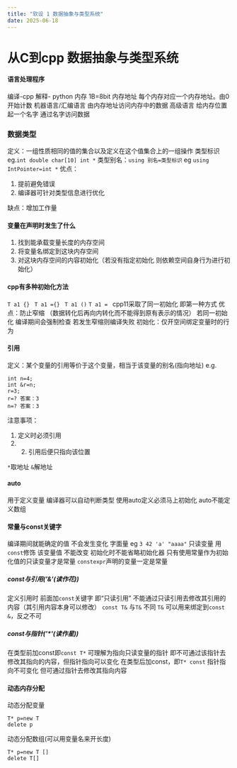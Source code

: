 ```yaml
---
title: "软设 1 数据抽象与类型系统"
date: 2025-06-18
---
```

# 从C到cpp 数据抽象与类型系统
#### 语言处理程序 
编译-cpp 解释- python
内存 1B=8bit
内存地址 每个内存对应一个内存地址。由0开始计数
机器语言/汇编语言 由内存地址访问内存中的数据
高级语言 给内存位置起一个名字 通过名字访问数据
### 数据类型
定义：一组性质相同的值的集合以及定义在这个值集合上的一组操作
类型标识 eg.`int double char[10] int *`
类型别名：`using 别名=类型标识`
eg `using IntPointer=int *`
优点：
1. 提前避免错误
2. 编译器可针对类型信息进行优化  

缺点：增加工作量
#### 变量在声明时发生了什么
1. 找到能承载变量长度的内存空间
2. 将变量名绑定到这块内存空间
3. 对这块内存空间的内容初始化（若没有指定初始化 则依赖空间自身行为进行初始化）
#### cpp有多种初始化方法 
`T a1 {} `
`T a1 ={} `
`T a1 ()`
`T a1 = `
cpp11采取了同一初始化 即第一种方式 
优点：防止窄缩 （数据转化后再向内转化而不能得到原有表示的情况）
若同一初始化 编译期间会强制检查 若发生窄缩则编译失败
初始化：仅开空间绑定变量时的行为
#### 引用
定义：某个变量的引用等价于这个变量，相当于该变量的别名(指向地址)
e.g.
```
int n=4;
int &r=n;
r=3;
r=? 答案：3
n=? 答案：3
```
注意事项：
1. 定义时必须引用 
2. 2. 引用后便只指向该位置

`*`取地址 `&`解地址
#### auto
用于定义变量 编译器可以自动判断类型 
使用auto定义必须马上初始化
auto不能定义数组
#### 常量与const关键字
编译期间就能确定的值 不会发生变化 字面量 eg `3 42 'a' "aaaa"`
只读变量 用`const`修饰 该变量值 不能改变 初始化时不能省略初始化器
只有使用常量作为初始化值的只读变量才是常量
`constexpr`声明的变量一定是常量
##### const与引用('&'(读作花))
定义引用时 前面加`const`关键字 即“只读引用”
不能通过只读引用去修改其引用的内容（其引用内容本身可以修改）
`const T&` 与`T&` 不同
`T&` 可以用来绑定到`const &`，反之不可
##### const与指针('*'(读作星))
在类型前加const即`const T*` 可理解为指向只读变量的指针
即不可通过该指针去修改其指向的内容，但指针指向可以变化
在类型后加const，即`T* const` 
指针指向不可变化 但可通过指针去修改其指向内容
#### 动态内存分配 
动态分配变量
```
T* p=new T
delete p
```
动态分配数组(可以用变量名来开长度)
```
T* p=new T []
delete T[]
```

